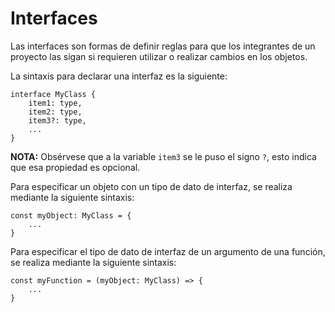 # Interfaces

Las interfaces son formas de definir reglas para que los integrantes de un proyecto las sigan si requieren utilizar o realizar cambios en los objetos.

La sintaxis para declarar una interfaz es la siguiente:

~~~
interface MyClass {
    item1: type,
    item2: type,
    item3?: type,
    ...
}
~~~

**NOTA:** Obsérvese que a la variable `item3` se le puso el signo `?`, esto indica que esa propiedad es opcional.

Para especificar un objeto con un tipo de dato de interfaz, se realiza mediante la siguiente sintaxis:

~~~
const myObject: MyClass = {
    ...
}
~~~

Para especificar el tipo de dato de interfaz de un argumento de una función, se realiza mediante la siguiente sintaxis:

~~~
const myFunction = (myObject: MyClass) => {
    ...
}
~~~